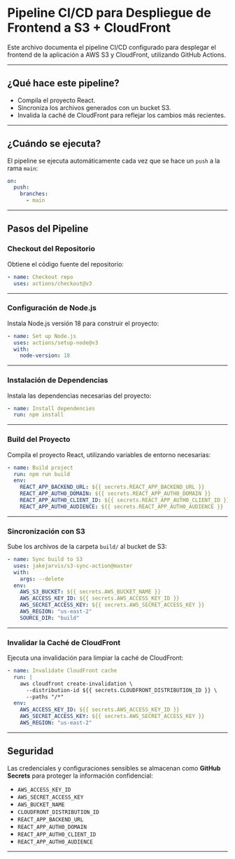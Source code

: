 # Pipeline CI/CD para Despliegue de Frontend a S3 + CloudFront

Este archivo documenta el pipeline CI/CD configurado para desplegar el frontend de la aplicación a AWS S3 y CloudFront, utilizando GitHub Actions.

---

## ¿Qué hace este pipeline?

* Compila el proyecto React.
* Sincroniza los archivos generados con un bucket S3.
* Invalida la caché de CloudFront para reflejar los cambios más recientes.

---

## ¿Cuándo se ejecuta?

El pipeline se ejecuta automáticamente cada vez que se hace un `push` a la rama `main`:

```yaml
on:
  push:
    branches:
      - main
```

---

## Pasos del Pipeline

### Checkout del Repositorio

Obtiene el código fuente del repositorio:

```yaml
- name: Checkout repo
  uses: actions/checkout@v3
```

---

### Configuración de Node.js

Instala Node.js versión 18 para construir el proyecto:

```yaml
- name: Set up Node.js
  uses: actions/setup-node@v3
  with:
    node-version: 18
```

---

### Instalación de Dependencias

Instala las dependencias necesarias del proyecto:

```yaml
- name: Install dependencies
  run: npm install
```

---

### Build del Proyecto

Compila el proyecto React, utilizando variables de entorno necesarias:

```yaml
- name: Build project
  run: npm run build
  env:
    REACT_APP_BACKEND_URL: ${{ secrets.REACT_APP_BACKEND_URL }}
    REACT_APP_AUTH0_DOMAIN: ${{ secrets.REACT_APP_AUTH0_DOMAIN }}
    REACT_APP_AUTH0_CLIENT_ID: ${{ secrets.REACT_APP_AUTH0_CLIENT_ID }}
    REACT_APP_AUTH0_AUDIENCE: ${{ secrets.REACT_APP_AUTH0_AUDIENCE }}
```

---

### Sincronización con S3

Sube los archivos de la carpeta `build/` al bucket de S3:

```yaml
- name: Sync build to S3
  uses: jakejarvis/s3-sync-action@master
  with:
    args: --delete
  env:
    AWS_S3_BUCKET: ${{ secrets.AWS_BUCKET_NAME }}
    AWS_ACCESS_KEY_ID: ${{ secrets.AWS_ACCESS_KEY_ID }}
    AWS_SECRET_ACCESS_KEY: ${{ secrets.AWS_SECRET_ACCESS_KEY }}
    AWS_REGION: "us-east-2"
    SOURCE_DIR: "build"
```

---

### Invalidar la Caché de CloudFront

Ejecuta una invalidación para limpiar la caché de CloudFront:

```yaml
- name: Invalidate CloudFront cache
  run: |
    aws cloudfront create-invalidation \
      --distribution-id ${{ secrets.CLOUDFRONT_DISTRIBUTION_ID }} \
      --paths "/*"
  env:
    AWS_ACCESS_KEY_ID: ${{ secrets.AWS_ACCESS_KEY_ID }}
    AWS_SECRET_ACCESS_KEY: ${{ secrets.AWS_SECRET_ACCESS_KEY }}
    AWS_REGION: "us-east-2"
```

---

## Seguridad

Las credenciales y configuraciones sensibles se almacenan como **GitHub Secrets** para proteger la información confidencial:

* `AWS_ACCESS_KEY_ID`
* `AWS_SECRET_ACCESS_KEY`
* `AWS_BUCKET_NAME`
* `CLOUDFRONT_DISTRIBUTION_ID`
* `REACT_APP_BACKEND_URL`
* `REACT_APP_AUTH0_DOMAIN`
* `REACT_APP_AUTH0_CLIENT_ID`
* `REACT_APP_AUTH0_AUDIENCE`

---

